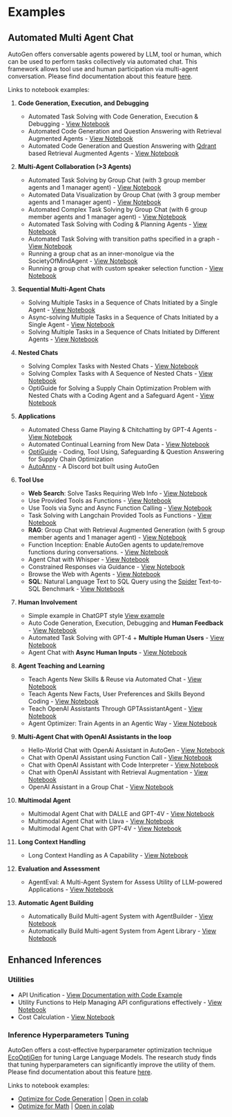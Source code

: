 # Examples

## Automated Multi Agent Chat

AutoGen offers conversable agents powered by LLM, tool or human, which can be used to perform tasks collectively via automated chat. This framework allows tool use and human participation via multi-agent conversation.
Please find documentation about this feature [here](/docs/Use-Cases/agent_chat).

Links to notebook examples:


1. **Code Generation, Execution, and Debugging**

   - Automated Task Solving with Code Generation, Execution & Debugging - [View Notebook](/docs/notebooks/agentchat_auto_feedback_from_code_execution)
   - Automated Code Generation and Question Answering with Retrieval Augmented Agents - [View Notebook](/docs/notebooks/agentchat_RetrieveChat)
   - Automated Code Generation and Question Answering with [Qdrant](https://qdrant.tech/) based Retrieval Augmented Agents - [View Notebook](https://github.com/microsoft/autogen/blob/main/notebook/agentchat_qdrant_RetrieveChat.ipynb)

1. **Multi-Agent Collaboration (>3 Agents)**

   - Automated Task Solving by Group Chat (with 3 group member agents and 1 manager agent) - [View Notebook](/docs/notebooks/agentchat_groupchat)
   - Automated Data Visualization by Group Chat (with 3 group member agents and 1 manager agent) - [View Notebook](https://github.com/microsoft/autogen/blob/main/notebook/agentchat_groupchat_vis.ipynb)
   - Automated Complex Task Solving by Group Chat (with 6 group member agents and 1 manager agent) - [View Notebook](/docs/notebooks/agentchat_groupchat_research)
   - Automated Task Solving with Coding & Planning Agents - [View Notebook](https://github.com/microsoft/autogen/blob/main/notebook/agentchat_planning.ipynb)
   - Automated Task Solving with transition paths specified in a graph - [View Notebook](https://github.com/microsoft/autogen/blob/main/notebook/agentchat_graph_modelling_language_using_select_speaker.ipynb)
   - Running a group chat as an inner-monolgue via the SocietyOfMindAgent - [View Notebook](/docs/notebooks/agentchat_society_of_mind)
   - Running a group chat with custom speaker selection function - [View Notebook](https://github.com/microsoft/autogen/blob/main/notebook/agentchat_groupchat_customized.ipynb)

1. **Sequential Multi-Agent Chats**
   - Solving Multiple Tasks in a Sequence of Chats Initiated by a Single Agent - [View Notebook](/docs/notebooks/agentchat_multi_task_chats)
   - Async-solving Multiple Tasks in a Sequence of Chats Initiated by a Single Agent - [View Notebook](/docs/notebooks/agentchat_multi_task_async_chats)
   - Solving Multiple Tasks in a Sequence of Chats Initiated by Different Agents - [View Notebook](/docs/notebooks/agentchats_sequential_chats)

1. **Nested Chats**
   - Solving Complex Tasks with Nested Chats - [View Notebook](/docs/notebooks/agentchat_nestedchat)
   - Solving Complex Tasks with A Sequence of Nested Chats - [View Notebook](/docs/notebooks/agentchat_nested_sequential_chats)
   - OptiGuide for Solving a Supply Chain Optimization Problem with Nested Chats with a Coding Agent and a Safeguard Agent - [View Notebook](https://github.com/microsoft/autogen/blob/main/notebook/agentchat_nestedchat_optiguide.ipynb)

1. **Applications**

   - Automated Chess Game Playing & Chitchatting by GPT-4 Agents - [View Notebook](/docs/notebooks/agentchat_chess)
   - Automated Continual Learning from New Data - [View Notebook](https://github.com/microsoft/autogen/blob/main/notebook/agentchat_stream.ipynb)
   - [OptiGuide](https://github.com/microsoft/optiguide) - Coding, Tool Using, Safeguarding & Question Answering for Supply Chain Optimization
   - [AutoAnny](https://github.com/microsoft/autogen/tree/main/samples/apps/auto-anny) - A Discord bot built using AutoGen

1. **Tool Use**

   - **Web Search**: Solve Tasks Requiring Web Info - [View Notebook](https://github.com/microsoft/autogen/blob/main/notebook/agentchat_web_info.ipynb)
   - Use Provided Tools as Functions - [View Notebook](https://github.com/microsoft/autogen/blob/main/notebook/agentchat_function_call.ipynb)
   - Use Tools via Sync and Async Function Calling - [View Notebook](/docs/notebooks/agentchat_function_call_async)
   - Task Solving with Langchain Provided Tools as Functions - [View Notebook](https://github.com/microsoft/autogen/blob/main/notebook/agentchat_langchain.ipynb)
   - **RAG**: Group Chat with Retrieval Augmented Generation (with 5 group member agents and 1 manager agent) - [View Notebook](/docs/notebooks/agentchat_groupchat_RAG)
   - Function Inception: Enable AutoGen agents to update/remove functions during conversations. - [View Notebook](https://github.com/microsoft/autogen/blob/main/notebook/agentchat_inception_function.ipynb)
   - Agent Chat with Whisper - [View Notebook](/docs/notebooks/agentchat_video_transcript_translate_with_whisper)
   - Constrained Responses via Guidance - [View Notebook](https://github.com/microsoft/autogen/blob/main/notebook/agentchat_guidance.ipynb)
   - Browse the Web with Agents - [View Notebook](https://github.com/microsoft/autogen/blob/main/notebook/agentchat_surfer.ipynb)
   - **SQL**: Natural Language Text to SQL Query using the [Spider](https://yale-lily.github.io/spider) Text-to-SQL Benchmark - [View Notebook](https://github.com/microsoft/autogen/blob/main/notebook/agentchat_sql_spider.ipynb)

1. **Human Involvement**

   - Simple example in ChatGPT style [View example](https://github.com/microsoft/autogen/blob/main/samples/simple_chat.py)
   - Auto Code Generation, Execution, Debugging and **Human Feedback** - [View Notebook](https://github.com/microsoft/autogen/blob/main/notebook/agentchat_human_feedback.ipynb)
   - Automated Task Solving with GPT-4 + **Multiple Human Users** - [View Notebook](https://github.com/microsoft/autogen/blob/main/notebook/agentchat_two_users.ipynb)
   - Agent Chat with **Async Human Inputs** - [View Notebook](https://github.com/microsoft/autogen/blob/main/notebook/Async_human_input.ipynb)

1. **Agent Teaching and Learning**

   - Teach Agents New Skills & Reuse via Automated Chat - [View Notebook](/docs/notebooks/agentchat_teaching)
   - Teach Agents New Facts, User Preferences and Skills Beyond Coding - [View Notebook](/docs/notebooks/agentchat_teachability)
   - Teach OpenAI Assistants Through GPTAssistantAgent - [View Notebook](https://github.com/microsoft/autogen/blob/main/notebook/agentchat_teachable_oai_assistants.ipynb)
   - Agent Optimizer: Train Agents in an Agentic Way - [View Notebook](https://github.com/microsoft/autogen/blob/main/notebook/agentchat_agentoptimizer.ipynb)

1. **Multi-Agent Chat with OpenAI Assistants in the loop**

   - Hello-World Chat with OpenAi Assistant in AutoGen - [View Notebook](https://github.com/microsoft/autogen/blob/main/notebook/agentchat_oai_assistant_twoagents_basic.ipynb)
   - Chat with OpenAI Assistant using Function Call - [View Notebook](https://github.com/microsoft/autogen/blob/main/notebook/agentchat_oai_assistant_function_call.ipynb)
   - Chat with OpenAI Assistant with Code Interpreter - [View Notebook](https://github.com/microsoft/autogen/blob/main/notebook/agentchat_oai_code_interpreter.ipynb)
   - Chat with OpenAI Assistant with Retrieval Augmentation - [View Notebook](https://github.com/microsoft/autogen/blob/main/notebook/agentchat_oai_assistant_retrieval.ipynb)
   - OpenAI Assistant in a Group Chat - [View Notebook](https://github.com/microsoft/autogen/blob/main/notebook/agentchat_oai_assistant_groupchat.ipynb)

1. **Multimodal Agent**

   - Multimodal Agent Chat with DALLE and GPT-4V   - [View Notebook](https://github.com/microsoft/autogen/blob/main/notebook/agentchat_dalle_and_gpt4v.ipynb)
   - Multimodal Agent Chat with Llava  - [View Notebook](https://github.com/microsoft/autogen/blob/main/notebook/agentchat_lmm_llava.ipynb)
   - Multimodal Agent Chat with GPT-4V - [View Notebook](https://github.com/microsoft/autogen/blob/main/notebook/agentchat_lmm_gpt-4v.ipynb)

1. **Long Context Handling**

   <!-- - Conversations with Chat History Compression Enabled - [View Notebook](https://github.com/microsoft/autogen/blob/main/notebook/agentchat_compression.ipynb) -->
   - Long Context Handling as A Capability - [View Notebook](/docs/notebooks/agentchat_capability_long_context_handling)

1. **Evaluation and Assessment**

   - AgentEval: A Multi-Agent System for Assess Utility of LLM-powered Applications - [View Notebook](https://github.com/microsoft/autogen/blob/main/notebook/agenteval_cq_math.ipynb)

1. **Automatic Agent Building**

   - Automatically Build Multi-agent System with AgentBuilder - [View Notebook](https://github.com/microsoft/autogen/blob/main/notebook/autobuild_basic.ipynb)
   - Automatically Build Multi-agent System from Agent Library - [View Notebook](https://github.com/microsoft/autogen/blob/main/notebook/autobuild_agent_library.ipynb)

## Enhanced Inferences
### Utilities
- API Unification  - [View Documentation with Code Example](https://microsoft.github.io/autogen/docs/Use-Cases/enhanced_inference/#api-unification)
- Utility Functions to Help Managing API configurations effectively - [View Notebook](/docs/topics/llm_configuration)
- Cost Calculation - [View Notebook](https://github.com/microsoft/autogen/blob/main/notebook/agentchat_cost_token_tracking.ipynb)

### Inference Hyperparameters Tuning

AutoGen offers a cost-effective hyperparameter optimization technique [EcoOptiGen](https://arxiv.org/abs/2303.04673) for tuning Large Language Models. The research study finds that tuning hyperparameters can significantly improve the utility of them.
Please find documentation about this feature [here](/docs/Use-Cases/enhanced_inference).

Links to notebook examples:
* [Optimize for Code Generation](https://github.com/microsoft/autogen/blob/main/notebook/oai_completion.ipynb) | [Open in colab](https://colab.research.google.com/github/microsoft/autogen/blob/main/notebook/oai_completion.ipynb)
* [Optimize for Math](https://github.com/microsoft/autogen/blob/main/notebook/oai_chatgpt_gpt4.ipynb) | [Open in colab](https://colab.research.google.com/github/microsoft/autogen/blob/main/notebook/oai_chatgpt_gpt4.ipynb)
